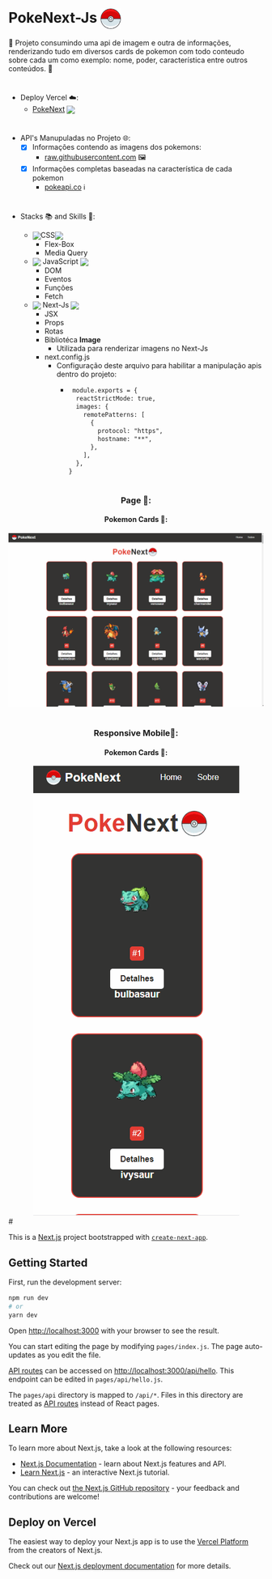 # PokeNext-Js  <img width='40px' align='center' src='./public/images/pokeball.png' />

🎴 Projeto consumindo uma api de imagem e outra de informações, renderizando tudo em diversos cards de pokemon com todo conteudo sobre cada um como exemplo: nome, poder, característica entre outros conteúdos. 🎴
#
* Deploy Vercel ☁️:
  * [PokeNext](https://pokenext-js-eight.vercel.app/) <img align='center' src='./public/images/favicon.ico' />
#

* API's Manupuladas no Projeto 🌐:
    * [x] Informações contendo as imagens dos pokemons:
      * [raw.githubusercontent.com](https://raw.githubusercontent.com/PokeAPI/sprites/master/sprites/pokemon/5.png) 🖼️
    * [x] Informações completas baseadas na característica de cada pokemon
       * [pokeapi.co](https://pokeapi.co/api/v2/pokemon/) ℹ️

#

* Stacks 📚 and Skills 🧠:

    * <img width='30' align='center' src="https://cdn.jsdelivr.net/gh/devicons/devicon/icons/css3/css3-original-wordmark.svg" />CSS<img align='center' width='30' src="https://cdn.jsdelivr.net/gh/devicons/devicon/icons/css3/css3-original-wordmark.svg" />
        * Flex-Box
        * Media Query
    * <img width='30' align='center' src="https://cdn.jsdelivr.net/gh/devicons/devicon/icons/javascript/javascript-original.svg" /> JavaScript <img width='30' align='center' src="https://cdn.jsdelivr.net/gh/devicons/devicon/icons/javascript/javascript-original.svg" />
        * DOM
        * Eventos
        * Funções
        * Fetch
    * <img width='30' align='center' src="https://cdn.jsdelivr.net/gh/devicons/devicon/icons/nextjs/nextjs-original-wordmark.svg" /> Next-Js <img width='30' align='center' src="https://cdn.jsdelivr.net/gh/devicons/devicon/icons/nextjs/nextjs-original-wordmark.svg" />
        * JSX
        * Props
        * Rotas
        * Bibliotéca **Image**
          * Utilizada para renderizar imagens no Next-Js
        * next.config.js
          * Configuração deste arquivo para habilitar a  manipulação apis dentro do projeto:
            * ```
               module.exports = {
                reactStrictMode: true,
                images: {
                  remotePatterns: [
                    {
                      protocol: "https",
                      hostname: "**",
                    },
                  ],
                },
              }

#

<div align='center'>
<h3>Page 📑:</h3>
<h4>Pokemon Cards 🎴:</h3>
<img src="./public/images/pokenext.gif"/>
</div>

#

<div align='center'>
<h3>Responsive Mobile📲:</h3>
<h4>Pokemon Cards 🎴:</h3>
<img src="./public/images/pokenextmobile.gif"/>
</div>
#

This is a [Next.js](https://nextjs.org/) project bootstrapped with [`create-next-app`](https://github.com/vercel/next.js/tree/canary/packages/create-next-app).

## Getting Started

First, run the development server:

```bash
npm run dev
# or
yarn dev
```

Open [http://localhost:3000](http://localhost:3000) with your browser to see the result.

You can start editing the page by modifying `pages/index.js`. The page auto-updates as you edit the file.

[API routes](https://nextjs.org/docs/api-routes/introduction) can be accessed on [http://localhost:3000/api/hello](http://localhost:3000/api/hello). This endpoint can be edited in `pages/api/hello.js`.

The `pages/api` directory is mapped to `/api/*`. Files in this directory are treated as [API routes](https://nextjs.org/docs/api-routes/introduction) instead of React pages.

## Learn More

To learn more about Next.js, take a look at the following resources:

- [Next.js Documentation](https://nextjs.org/docs) - learn about Next.js features and API.
- [Learn Next.js](https://nextjs.org/learn) - an interactive Next.js tutorial.

You can check out [the Next.js GitHub repository](https://github.com/vercel/next.js/) - your feedback and contributions are welcome!

## Deploy on Vercel

The easiest way to deploy your Next.js app is to use the [Vercel Platform](https://vercel.com/new?utm_medium=default-template&filter=next.js&utm_source=create-next-app&utm_campaign=create-next-app-readme) from the creators of Next.js.

Check out our [Next.js deployment documentation](https://nextjs.org/docs/deployment) for more details.
